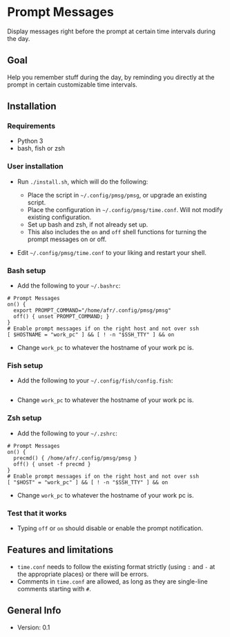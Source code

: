 # Prompt Messages

Display messages right before the prompt at certain time intervals during the day.

## Goal

Help you remember stuff during the day, by reminding you directly at the prompt in certain customizable time intervals.

## Installation

### Requirements

* Python 3
* bash, fish or zsh

### User installation

* Run `./install.sh`, which will do the following:
  * Place the script in `~/.config/pmsg/pmsg`, or upgrade an existing script.
  * Place the configuration in `~/.config/pmsg/time.conf`. Will not modify existing configuration.
  * Set up bash and zsh, if not already set up.
  * This also includes the `on` and `off` shell functions for turning the prompt messages on or off.

* Edit `~/.config/pmsg/time.conf` to your liking and restart your shell.

### Bash setup

* Add the following to your `~/.bashrc`:

```
# Prompt Messages
on() {
  export PROMPT_COMMAND="/home/afr/.config/pmsg/pmsg"
  off() { unset PROMPT_COMMAND; }
}
# Enable prompt messages if on the right host and not over ssh
[ $HOSTNAME = "work_pc" ] && [ ! -n "$SSH_TTY" ] && on
```

* Change `work_pc` to whatever the hostname of your work pc is.

### Fish setup

* Add the following to your `~/.config/fish/config.fish`:

```
```

* Change `work_pc` to whatever the hostname of your work pc is.

### Zsh setup

* Add the following to your `~/.zshrc`:

```
# Prompt Messages
on() {
  precmd() { /home/afr/.config/pmsg/pmsg }
  off() { unset -f precmd }
}
# Enable prompt messages if on the right host and not over ssh
[ "$HOST" = "work_pc" ] && [ ! -n "$SSH_TTY" ] && on
```

* Change `work_pc` to whatever the hostname of your work pc is.

### Test that it works

* Typing `off` or `on` should disable or enable the prompt notification.

## Features and limitations

* `time.conf` needs to follow the existing format strictly (using `:` and `-` at the appropriate places) or there will be errors.
* Comments in `time.conf` are allowed, as long as they are single-line comments starting with `#`.

## General Info

* Version: 0.1
